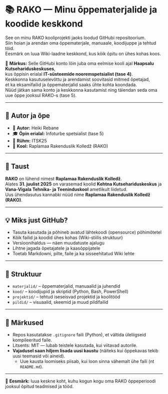 # 📚 RAKO — Minu õppematerjalide ja koodide keskkond

See on minu RAKO kooliprojekti jaoks loodud GitHubi repositoorium.  
Siin hoian ja arendan oma õppematerjale, manuaale, koodijuppe ja tehtud töid.  
Eesmärk on luua Wiki-laadne keskkond, kus kõik õpitu on ühes kohas koos.

📌 **Märkus:** Selle GitHubi konto lõin juba oma eelmise kooli ajal **Haapsalu Kutsehariduskeskuses**,  
kus õppisin erialal **IT-süsteemide nooremspetsialist (tase 4)**.  
Keskkonna kasutuselevõttu ja arendamist soovitasid mitmed õpetajad,  
et ka eksamifailid ja õppematerjalid saaks ühte kohta koondada.  
Nüüd jätkan sama konto ja keskkonna kasutamist ning täiendan seda oma uue õppe jooksul RAKO-s (tase 5).

---

## 📌 Autor ja õpe

- 👤 **Autor:** Heiki Rebane  
- 🎓 **Õpin erialal:** Infoturbe spetsialist (tase 5)  
- 🏫 **Rühm:** ITSK25  
- 🏫 **Kool:** Raplamaa Rakenduslik Kolledž (RAKO)

---

## 📍 Taust

**RAKO** on lühend nimest **Raplamaa Rakenduslik Kolledž**.  
Alates **31. juulist 2025** on varasemad koolid **Kehtna Kutsehariduskeskus** ja  
**Vana-Vigala Tehnika- ja Teeninduskool** ametlikult liidetud.  
Uus ühendasutus kannabki nüüd nime **Raplamaa Rakenduslik Kolledž (RAKO)**.

---

## 💡 Miks just GitHub?

- Tasuta kasutada ja põhineb avatud lähtekoodi (opensource) põhimõtetel
- Kõik failid ja koodid ühes kohas (Wiki-stiilis struktuur)
- Versioonihaldus — näen muudatuste ajalugu
- Lihtne jagada õpetajatele ja kaasõppijatele
- Toetab Markdowni, pilte, faile ja ka sisseehitatud Wiki lehte

---

## 📁 Struktuur

- `materjalid/` – õppematerjalid, manuaalid ja juhendid
- `kood/` – koodijupid ja skriptid (Python, Bash, PowerShell)
- `projektid/` – tehtud iseseisvad projektid ja koolitööd
- `pildid/` – visuaalid, skeemid ja muud pildifailid

---

## 📝 Märkused

- Repos kasutatakse `.gitignore` faili (Python), et vältida üleliigseid kompileeritud faile.
- Litsents: MIT — lubab teistele kasutada, kui viitavad autorile.
- **Vajadusel saan hiljem lisada uusi kaustu** (näiteks kui õppekavas tekib uusi teemasid või aineid).
  - Uue kausta loomiseks piisab, kui loon sinna vähemalt ühe faili (nt `README.md`).

---

📌 **Eesmärk:** luua keskne koht, kuhu kogun kogu oma RAKO õppeperioodi jooksul õpitud teadmised ja tööd.
